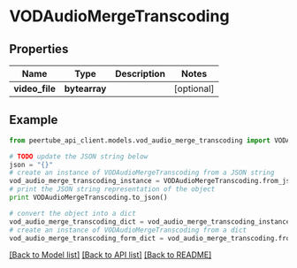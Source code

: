 # VODAudioMergeTranscoding


## Properties
Name | Type | Description | Notes
------------ | ------------- | ------------- | -------------
**video_file** | **bytearray** |  | [optional] 

## Example

```python
from peertube_api_client.models.vod_audio_merge_transcoding import VODAudioMergeTranscoding

# TODO update the JSON string below
json = "{}"
# create an instance of VODAudioMergeTranscoding from a JSON string
vod_audio_merge_transcoding_instance = VODAudioMergeTranscoding.from_json(json)
# print the JSON string representation of the object
print VODAudioMergeTranscoding.to_json()

# convert the object into a dict
vod_audio_merge_transcoding_dict = vod_audio_merge_transcoding_instance.to_dict()
# create an instance of VODAudioMergeTranscoding from a dict
vod_audio_merge_transcoding_form_dict = vod_audio_merge_transcoding.from_dict(vod_audio_merge_transcoding_dict)
```
[[Back to Model list]](../README.md#documentation-for-models) [[Back to API list]](../README.md#documentation-for-api-endpoints) [[Back to README]](../README.md)


